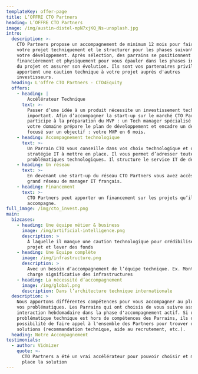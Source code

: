 ```yaml
---
templateKey: offer-page
title: L’OFFRE CTO Partners
heading: L’OFFRE CTO Partners
image: /img/austin-distel-mpN7xjKQ_Ns-unsplash.jpg
intro:
  description: >-
    CTO Partners propose un accompagnement de minimum 12 mois pour faire éclore
    votre projet techniquement et le structurer pour les phases suivantes de
    votre développement. Après sélection, des parrains se positionnent
    financièrement et physiquement pour vous épauler dans les phases initiales
    du projet et assurer son évolution. Ils sont vos partenaires privilégiés et
    apportent une caution technique à votre projet auprès d'autres
    investisseurs.
  heading: L'offre CTO Partners - CTO4Equity
  offers:
    - heading: |
        Accélérateur Technique
      text: >-
        Passer d’une idée à un produit nécessite un investissement technique
        important. Afin d’accompagner la start-up sur le marché CTO Partners
        participe à la préparation du MVP : un Tech manager spécialisé dans
        votre domaine prépare le plan de développement et encadre un développeur
        focusé sur un objectif : votre MVP en 6 mois.
    - heading: Accompagnement technologique
      text: >-
        Un Parrain CTO vous conseille dans vos choix technologique et dans la
        stratégie IT à mettre en place. Il vous permet d’adresser toutes les
        problématiques technologiques. Il structure le service IT de demain
    - heading: Un réseau
      text: >-
        En devenant une start-up du réseau CTO Partners vous avez accès au plus
        grand réseau de manager IT français.
    - heading: Financement
      text: >-
        CTO Partners peut apporter un financement sur les projets qu’il
        accompagne.
full_image: /img/cto_invest.png
main:
  bizcases:
    - heading: Une équipe métier & business
      image: /img/artificial-intelligence.png
      description: >
        À laquelle il manque une caution technologique pour crédibiliser le
        projet et lever des fonds
    - heading: Une Equipe complète
      image: /img/infrastructure.png
      description: >
        Avec un besoin d’accompagnement de l’équipe technique. Ex. Monté en
        charge significative des infrastructures
    - heading: La nécessité d’accompagnement
      image: /img/global.png
      description: Dans l’architecture technique internationale
  description: >
    Nous apportons différentes compétences pour vous accompagner au plus près de
    vos problématiques. Les Parrains qui ont choisis de vous suivre assurent une
    interaction hebdomadaire dans la phase d'accompagnement actif. Si une
    problématique technique est hors de compétences des Parrains, ils ont la
    possibilité de faire appel à l'ensemble des Partners pour trouver des
    solutions (recommandation technique, aide au recrutement, etc.).
  heading: Notre Accompagnement
testimonials:
  - author: Vidmizer
    quote: >-
      CTO Partners a été un vrai accélérateur pour pouvoir choisir et mettre en
      place la solution
---
```


